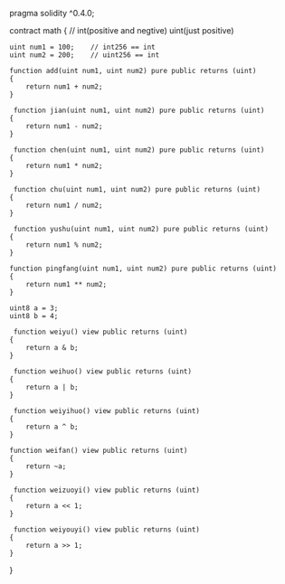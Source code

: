 pragma solidity ^0.4.0;

contract math
{
    // int(positive and negtive) uint(just positive)
    
    uint num1 = 100;    // int256 == int
    uint num2 = 200;    // uint256 == int
    
    function add(uint num1, uint num2) pure public returns (uint)
    {
        return num1 + num2;
    }
    
     function jian(uint num1, uint num2) pure public returns (uint)
    {
        return num1 - num2;
    }
    
     function chen(uint num1, uint num2) pure public returns (uint)
    {
        return num1 * num2;
    }
    
     function chu(uint num1, uint num2) pure public returns (uint)
    {
        return num1 / num2;
    }
    
     function yushu(uint num1, uint num2) pure public returns (uint)
    {
        return num1 % num2;
    }
    
    function pingfang(uint num1, uint num2) pure public returns (uint)
    {
        return num1 ** num2;
    }
    
    uint8 a = 3;
    uint8 b = 4;
    
     function weiyu() view public returns (uint)
    {
        return a & b;
    }
    
     function weihuo() view public returns (uint)
    {
        return a | b;
    }
    
     function weiyihuo() view public returns (uint)
    {
        return a ^ b;
    }
    
    function weifan() view public returns (uint)
    {
        return ~a;
    }
    
     function weizuoyi() view public returns (uint)
    {
        return a << 1;
    }
    
     function weiyouyi() view public returns (uint)
    {
        return a >> 1;
    }
    
}
